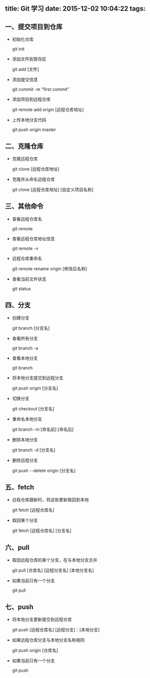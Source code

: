 title: Git 学习
date: 2015-12-02 10:04:22
tags:
---
## 一、提交项目到仓库
- 初始化仓库

     git init

- 添加文件到暂存区

     git add [文件]

- 添加提交信息

     git commit -m "first commit"

- 添加项目到远程仓库
  
     git remote add origin [远程仓库地址]

- 上传本地分支代码

     git push origin master

## 二、克隆仓库

- 克隆远程仓库
   
    git clone [远程仓库地址] 

- 克隆并从命名远程仓库
                                                                                          
    git clone [远程仓库地址] [自定义项目名称]


## 三、其他命令

- 查看远程仓库名

     git remote

- 查看远程仓库地址信息

     git remote -v

- 远程仓库重命名

     git remote rename origin [修改后名称]

- 查看当前文件状态

     git status

## 四、分支

- 创建分支

     git branch [分支名]

- 查看所有分支

     git branch -a

- 查看本地分支

     git branch

- 将本地分支提交到远程分支

    git push origin [分支名]

- 切换分支

    git checkout [分支名]

- 重命名本地分支

    git branch -m [命名前] [命名后]

- 删除本地分支

    git branch -d [分支名]

- 删除远程分支

    git push --delete origin [分支名]

## 五、fetch

- 远程仓库跟新时，将这些更新取回到本地

    git fetch [远程仓库名]

- 取回某个分支
  
    git fetch [远程仓库名] [分支名]

## 六、pull 

- 取回远程仓库的某个分支，在与本地分支合并

    git pull [仓库名] [远程分支名] [本地分支名]

- 如果当前只有一个分支
  
    git pull

## 七、push

- 将本地分支更新提交到远程仓库

    git push [远程仓库名] [远程分支]：[本地分支]

- 如果远程仓库分支与本地分支名称相同
  
    git push origin [仓库名]

- 如果当前只有一个分支

    git push 
  


    




   



     





